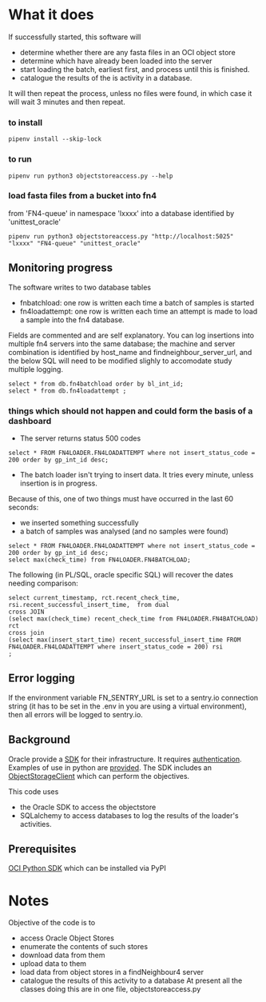 What it does
============
If successfully started, this software will 
- determine whether there are any fasta files in an OCI object store 
- determine which have already been loaded into the server
- start loading the batch, earliest first, and process until this is finished.
- catalogue the results of the is activity in a database.

It will then repeat the process, unless no files were found, in which case it will wait 3 minutes and then repeat.

### to install
```
pipenv install --skip-lock
```

### to run
```
pipenv run python3 objectstoreaccess.py --help
```

### load fasta files from a bucket into fn4
from 'FN4-queue' in namespace 'lxxxx' into a database identified by 'unittest_oracle'
```
pipenv run python3 objectstoreaccess.py "http://localhost:5025" "lxxxx" "FN4-queue" "unittest_oracle"
```

## Monitoring progress
The software writes to two database tables
- fnbatchload: one row is written each time a batch of samples is started
- fn4loadattempt: one row is written each time an attempt is made to load a sample into the fn4 database.

Fields are commented and are self explanatory.
You can log insertions into multiple fn4 servers into the same database;
the machine and server combination is identified by host_name and findneighbour_server_url, and the below SQL will need to be modified slighly to accomodate study multiple logging.  

```
select * from db.fn4batchload order by bl_int_id;
select * from db.fn4loadattempt ;
```

### things which should not happen and could form the basis of a dashboard

* The server returns status 500 codes
```
select * FROM FN4LOADER.FN4LOADATTEMPT where not insert_status_code = 200 order by gp_int_id desc;
```
* The batch loader isn't trying to insert data.  It tries every minute, unless insertion is in progress.

Because of this, one of two things must have occurred in the last 60 seconds:
* we inserted something successfully
* a batch of samples was analysed (and no samples were found)

```
select * FROM FN4LOADER.FN4LOADATTEMPT where not insert_status_code = 200 order by gp_int_id desc;
select max(check_time) from FN4LOADER.FN4BATCHLOAD;
```

The following (in PL/SQL, oracle specific SQL) will recover the dates needing comparison:
```
select current_timestamp, rct.recent_check_time, rsi.recent_successful_insert_time,  from dual
cross JOIN
(select max(check_time) recent_check_time from FN4LOADER.FN4BATCHLOAD) rct
cross join 
(select max(insert_start_time) recent_successful_insert_time FROM FN4LOADER.FN4LOADATTEMPT where insert_status_code = 200) rsi
;
```

## Error logging
If the environment variable FN_SENTRY_URL is set to a sentry.io connection string (it has to be set in the .env in you are using a virtual environment), then all errors will be logged to sentry.io.

## Background
Oracle provide a [SDK](https://oracle-cloud-infrastructure-python-sdk.readthedocs.io/en/latest/) for their infrastructure.  It requires [authentication](https://docs.oracle.com/en-us/iaas/Content/API/Concepts/sdkconfig.htm).  Examples of use in python are [provided](https://oracle-cloud-infrastructure-python-sdk.readthedocs.io/en/latest/configuration.html).  The SDK includes an [ObjectStorageClient](https://oracle-cloud-infrastructure-python-sdk.readthedocs.io/en/latest/api/object_storage/client/oci.object_storage.ObjectStorageClient.html) which can perform the objectives.

This code uses 
- the Oracle SDK to access the objectstore
- SQLalchemy to access databases  to log the results of the loader's activities. 

## Prerequisites
[OCI Python SDK](https://oracle-cloud-infrastructure-python-sdk.readthedocs.io/en/latest/installation.html) which can be installed via PyPI

Notes
==========
Objective of the code is to 
- access Oracle Object Stores
- enumerate the contents of such stores
- download data from them
- upload data to them
- load data from object stores in a findNeighbour4 server
- catalogue the results of this activity to a database
At present all the classes doing this are in one file, objectstoreaccess.py
